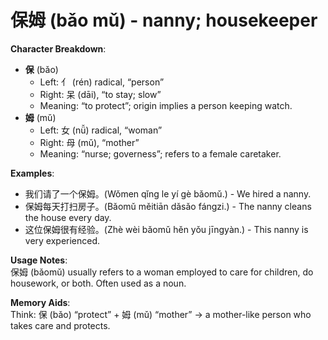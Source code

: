 # **保姆 (bǎo mǔ) - nanny; housekeeper**

**Character Breakdown**:  
- **保** (bǎo)
  - Left: 亻 (rén) radical, “person”
  - Right: 呆 (dāi), “to stay; slow”
  - Meaning: “to protect”; origin implies a person keeping watch.  
- **姆** (mǔ)
  - Left: 女 (nǚ) radical, “woman”
  - Right: 母 (mǔ), “mother”
  - Meaning: “nurse; governess”; refers to a female caretaker.

**Examples**:  
- 我们请了一个保姆。(Wǒmen qǐng le yí gè bǎomǔ.) - We hired a nanny.  
- 保姆每天打扫房子。(Bǎomǔ měitiān dǎsǎo fángzi.) - The nanny cleans the house every day.  
- 这位保姆很有经验。(Zhè wèi bǎomǔ hěn yǒu jīngyàn.) - This nanny is very experienced.

**Usage Notes**:  
保姆 (bǎomǔ) usually refers to a woman employed to care for children, do housework, or both. Often used as a noun.

**Memory Aids**:  
Think: 保 (bǎo) “protect” + 姆 (mǔ) “mother” → a mother-like person who takes care and protects.